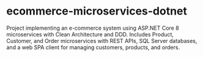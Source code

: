 # ecommerce-microservices-dotnet
Project implementing an e-commerce system using ASP.NET Core 8 microservices with Clean Architecture and DDD. Includes Product, Customer, and Order microservices with REST APIs, SQL Server databases, and a web SPA client for managing customers, products, and orders.
